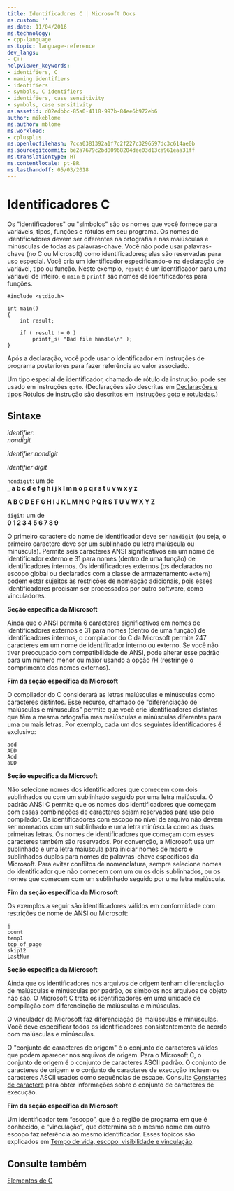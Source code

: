```yaml
---
title: Identificadores C | Microsoft Docs
ms.custom: ''
ms.date: 11/04/2016
ms.technology:
- cpp-language
ms.topic: language-reference
dev_langs:
- C++
helpviewer_keywords:
- identifiers, C
- naming identifiers
- identifiers
- symbols, C identifiers
- identifiers, case sensitivity
- symbols, case sensitivity
ms.assetid: d02edbbc-85a0-4118-997b-84ee6b972eb6
author: mikeblome
ms.author: mblome
ms.workload:
- cplusplus
ms.openlocfilehash: 7cca0381392a1f7c2f227c3296597dc3c614ae0b
ms.sourcegitcommit: be2a7679c2bd80968204dee03d13ca961eaa31ff
ms.translationtype: HT
ms.contentlocale: pt-BR
ms.lasthandoff: 05/03/2018
---
```

# <a name="c-identifiers"></a>Identificadores C
Os "identificadores" ou "símbolos" são os nomes que você fornece para variáveis, tipos, funções e rótulos em seu programa. Os nomes de identificadores devem ser diferentes na ortografia e nas maiúsculas e minúsculas de todas as palavras-chave. Você não pode usar palavras-chave (no C ou Microsoft) como identificadores; elas são reservadas para uso especial. Você cria um identificador especificando-o na declaração de variável, tipo ou função. Neste exemplo, `result` é um identificador para uma variável de inteiro, e `main` e `printf` são nomes de identificadores para funções.  
  
```  
#include <stdio.h>  
  
int main()  
{  
    int result;  
  
    if ( result != 0 )  
        printf_s( "Bad file handle\n" );  
}  
```  
  
 Após a declaração, você pode usar o identificador em instruções de programa posteriores para fazer referência ao valor associado.  
  
 Um tipo especial de identificador, chamado de rótulo da instrução, pode ser usado em instruções `goto`. (Declarações são descritas em [Declarações e tipos](../c-language/declarations-and-types.md) Rótulos de instrução são descritos em [Instruções goto e rotuladas](../c-language/goto-and-labeled-statements-c.md).)  
  
## <a name="syntax"></a>Sintaxe  
 *identifier*:  
 *nondigit*  
  
 *identifier nondigit*  
  
 *identifier digit*  
  
 `nondigit`: um de  
 **_ a b c d e f g h i j k l m n o p q r s t u v w x y z**  
  
 **A B C D E F G H I J K L M N O P Q R S T U V W X Y Z**  
  
 `digit`: um de  
 **0 1 2 3 4 5 6 7 8 9**  
  
 O primeiro caractere do nome de identificador deve ser `nondigit` (ou seja, o primeiro caractere deve ser um sublinhado ou letra maiúscula ou minúscula). Permite seis caracteres ANSI significativos em um nome de identificador externo e 31 para nomes (dentro de uma função) de identificadores internos. Os identificadores externos (os declarados no escopo global ou declarados com a classe de armazenamento `extern`) podem estar sujeitos às restrições de nomeação adicionais, pois esses identificadores precisam ser processados por outro software, como vinculadores.  
  
 **Seção específica da Microsoft**  
  
 Ainda que o ANSI permita 6 caracteres significativos em nomes de identificadores externos e 31 para nomes (dentro de uma função) de identificadores internos, o compilador do C da Microsoft permite 247 caracteres em um nome de identificador interno ou externo. Se você não tiver preocupado com compatibilidade de ANSI, pode alterar esse padrão para um número menor ou maior usando a opção /H (restringe o comprimento dos nomes externos).  
  
 **Fim da seção específica da Microsoft**  
  
 O compilador do C considerará as letras maiúsculas e minúsculas como caracteres distintos. Esse recurso, chamado de "diferenciação de maiúsculas e minúsculas" permite que você crie identificadores distintos que têm a mesma ortografia mas maiúsculas e minúsculas diferentes para uma ou mais letras. Por exemplo, cada um dos seguintes identificadores é exclusivo:  
  
```  
add  
ADD  
Add  
aDD  
```  
  
 **Seção específica da Microsoft**  
  
 Não selecione nomes dos identificadores que comecem com dois sublinhados ou com um sublinhado seguido por uma letra maiúscula. O padrão ANSI C permite que os nomes dos identificadores que começam com essas combinações de caracteres sejam reservados para uso pelo compilador. Os identificadores com escopo no nível de arquivo não devem ser nomeados com um sublinhado e uma letra minúscula como as duas primeiras letras. Os nomes de identificadores que começam com esses caracteres também são reservados. Por convenção, a Microsoft usa um sublinhado e uma letra maiúscula para iniciar nomes de macro e sublinhados duplos para nomes de palavras-chave específicos da Microsoft. Para evitar conflitos de nomenclatura, sempre selecione nomes do identificador que não comecem com um ou os dois sublinhados, ou os nomes que comecem com um sublinhado seguido por uma letra maiúscula.  
  
 **Fim da seção específica da Microsoft**  
  
 Os exemplos a seguir são identificadores válidos em conformidade com restrições de nome de ANSI ou Microsoft:  
  
```  
j  
count  
temp1  
top_of_page  
skip12  
LastNum  
```  
  
 **Seção específica da Microsoft**  
  
 Ainda que os identificadores nos arquivos de origem tenham diferenciação de maiúsculas e minúsculas por padrão, os símbolos nos arquivos de objeto não são. O Microsoft C trata os identificadores em uma unidade de compilação com diferenciação de maiúsculas e minúsculas.  
  
 O vinculador da Microsoft faz diferenciação de maiúsculas e minúsculas. Você deve especificar todos os identificadores consistentemente de acordo com maiúsculas e minúsculas.  
  
 O "conjunto de caracteres de origem" é o conjunto de caracteres válidos que podem aparecer nos arquivos de origem. Para o Microsoft C, o conjunto de origem é o conjunto de caracteres ASCII padrão. O conjunto de caracteres de origem e o conjunto de caracteres de execução incluem os caracteres ASCII usados como sequências de escape. Consulte [Constantes de caractere](../c-language/c-character-constants.md) para obter informações sobre o conjunto de caracteres de execução.  
  
 **Fim da seção específica da Microsoft**  
  
 Um identificador tem “escopo”, que é a região de programa em que é conhecido, e “vinculação”, que determina se o mesmo nome em outro escopo faz referência ao mesmo identificador. Esses tópicos são explicados em [Tempo de vida, escopo, visibilidade e vinculação](../c-language/lifetime-scope-visibility-and-linkage.md).  
  
## <a name="see-also"></a>Consulte também  
 [Elementos de C](../c-language/elements-of-c.md)